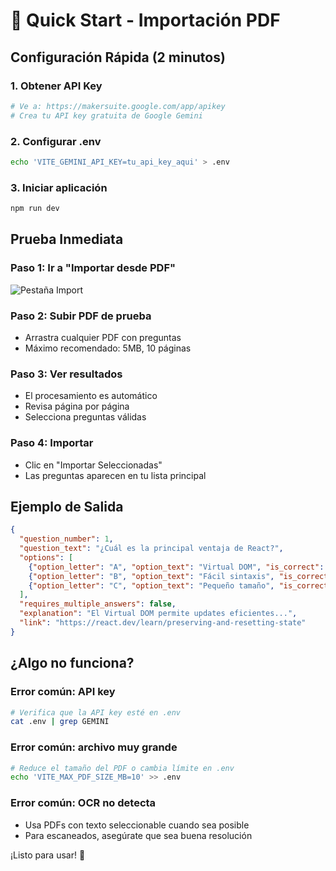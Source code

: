 # 🚀 Quick Start - Importación PDF

## Configuración Rápida (2 minutos)

### 1. Obtener API Key
```bash
# Ve a: https://makersuite.google.com/app/apikey
# Crea tu API key gratuita de Google Gemini
```

### 2. Configurar .env
```bash
echo 'VITE_GEMINI_API_KEY=tu_api_key_aqui' > .env
```

### 3. Iniciar aplicación
```bash
npm run dev
```

## Prueba Inmediata

### Paso 1: Ir a "Importar desde PDF"
![Pestaña Import](./docs/tab-import.png)

### Paso 2: Subir PDF de prueba
- Arrastra cualquier PDF con preguntas
- Máximo recomendado: 5MB, 10 páginas

### Paso 3: Ver resultados
- El procesamiento es automático
- Revisa página por página
- Selecciona preguntas válidas

### Paso 4: Importar
- Clic en "Importar Seleccionadas"
- Las preguntas aparecen en tu lista principal

## Ejemplo de Salida

```json
{
  "question_number": 1,
  "question_text": "¿Cuál es la principal ventaja de React?",
  "options": [
    {"option_letter": "A", "option_text": "Virtual DOM", "is_correct": true},
    {"option_letter": "B", "option_text": "Fácil sintaxis", "is_correct": false},
    {"option_letter": "C", "option_text": "Pequeño tamaño", "is_correct": false}
  ],
  "requires_multiple_answers": false,
  "explanation": "El Virtual DOM permite updates eficientes...",
  "link": "https://react.dev/learn/preserving-and-resetting-state"
}
```

## ¿Algo no funciona?

### Error común: API key
```bash
# Verifica que la API key esté en .env
cat .env | grep GEMINI
```

### Error común: archivo muy grande
```bash
# Reduce el tamaño del PDF o cambia límite en .env
echo 'VITE_MAX_PDF_SIZE_MB=10' >> .env
```

### Error común: OCR no detecta
- Usa PDFs con texto seleccionable cuando sea posible
- Para escaneados, asegúrate que sea buena resolución

¡Listo para usar! 🎉
